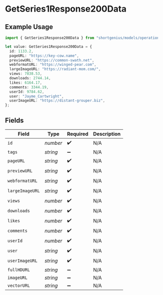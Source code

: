 # GetSeries1Response200Data

## Example Usage

```typescript
import { GetSeries1Response200Data } from "shortgenius/models/operations";

let value: GetSeries1Response200Data = {
  id: 1133.2,
  pageURL: "https://key-cow.name",
  previewURL: "https://common-swath.net",
  webformatURL: "https://winged-pear.com",
  largeImageURL: "https://radiant-mom.com/",
  views: 7838.53,
  downloads: 2744.14,
  likes: 6164.17,
  comments: 3344.19,
  userId: 9784.62,
  user: "Jayme_Cartwright",
  userImageURL: "https://distant-grouper.biz",
};
```

## Fields

| Field              | Type               | Required           | Description        |
| ------------------ | ------------------ | ------------------ | ------------------ |
| `id`               | *number*           | :heavy_check_mark: | N/A                |
| `tags`             | *string*           | :heavy_minus_sign: | N/A                |
| `pageURL`          | *string*           | :heavy_check_mark: | N/A                |
| `previewURL`       | *string*           | :heavy_check_mark: | N/A                |
| `webformatURL`     | *string*           | :heavy_check_mark: | N/A                |
| `largeImageURL`    | *string*           | :heavy_check_mark: | N/A                |
| `views`            | *number*           | :heavy_check_mark: | N/A                |
| `downloads`        | *number*           | :heavy_check_mark: | N/A                |
| `likes`            | *number*           | :heavy_check_mark: | N/A                |
| `comments`         | *number*           | :heavy_check_mark: | N/A                |
| `userId`           | *number*           | :heavy_check_mark: | N/A                |
| `user`             | *string*           | :heavy_check_mark: | N/A                |
| `userImageURL`     | *string*           | :heavy_check_mark: | N/A                |
| `fullHDURL`        | *string*           | :heavy_minus_sign: | N/A                |
| `imageURL`         | *string*           | :heavy_minus_sign: | N/A                |
| `vectorURL`        | *string*           | :heavy_minus_sign: | N/A                |